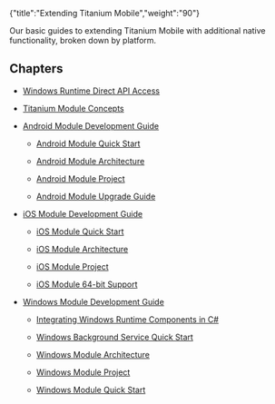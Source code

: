 {"title":"Extending Titanium Mobile","weight":"90"} 

Our basic guides to extending Titanium Mobile with additional native functionality, broken down by platform.

## Chapters

*   [Windows Runtime Direct API Access](/docs/appc/Titanium_SDK/Titanium_SDK_How-tos/Extending_Titanium_Mobile/Windows_Runtime_Direct_API_Access/)
    
*   [Titanium Module Concepts](/docs/appc/Titanium_SDK/Titanium_SDK_How-tos/Extending_Titanium_Mobile/Titanium_Module_Concepts/)
    
*   [Android Module Development Guide](/docs/appc/Titanium_SDK/Titanium_SDK_How-tos/Extending_Titanium_Mobile/Android_Module_Development_Guide/)
    
    *   [Android Module Quick Start](/docs/appc/Titanium_SDK/Titanium_SDK_How-tos/Extending_Titanium_Mobile/Android_Module_Development_Guide/Android_Module_Quick_Start/)
        
    *   [Android Module Architecture](/docs/appc/Titanium_SDK/Titanium_SDK_How-tos/Extending_Titanium_Mobile/Android_Module_Development_Guide/Android_Module_Architecture/)
        
    *   [Android Module Project](/docs/appc/Titanium_SDK/Titanium_SDK_How-tos/Extending_Titanium_Mobile/Android_Module_Development_Guide/Android_Module_Project/)
        
    *   [Android Module Upgrade Guide](/docs/appc/Titanium_SDK/Titanium_SDK_How-tos/Extending_Titanium_Mobile/Android_Module_Development_Guide/Android_Module_Upgrade_Guide/)
        
*   [iOS Module Development Guide](/docs/appc/Titanium_SDK/Titanium_SDK_How-tos/Extending_Titanium_Mobile/iOS_Module_Development_Guide/)
    
    *   [iOS Module Quick Start](/docs/appc/Titanium_SDK/Titanium_SDK_How-tos/Extending_Titanium_Mobile/iOS_Module_Development_Guide/iOS_Module_Quick_Start/)
        
    *   [iOS Module Architecture](/docs/appc/Titanium_SDK/Titanium_SDK_How-tos/Extending_Titanium_Mobile/iOS_Module_Development_Guide/iOS_Module_Architecture/)
        
    *   [iOS Module Project](/docs/appc/Titanium_SDK/Titanium_SDK_How-tos/Extending_Titanium_Mobile/iOS_Module_Development_Guide/iOS_Module_Project/)
        
    *   [iOS Module 64-bit Support](/docs/appc/Titanium_SDK/Titanium_SDK_How-tos/Extending_Titanium_Mobile/iOS_Module_Development_Guide/iOS_Module_64-bit_Support/)
        
*   [Windows Module Development Guide](/docs/appc/Titanium_SDK/Titanium_SDK_How-tos/Extending_Titanium_Mobile/Windows_Module_Development_Guide/)
    
    *   [Integrating Windows Runtime Components in C#](/docs/appc/Titanium_SDK/Titanium_SDK_How-tos/Extending_Titanium_Mobile/Windows_Module_Development_Guide/Integrating_Windows_Runtime_Components_in_C_/)
        
    *   [Windows Background Service Quick Start](/docs/appc/Titanium_SDK/Titanium_SDK_How-tos/Extending_Titanium_Mobile/Windows_Module_Development_Guide/Windows_Background_Service_Quick_Start/)
        
    *   [Windows Module Architecture](/docs/appc/Titanium_SDK/Titanium_SDK_How-tos/Extending_Titanium_Mobile/Windows_Module_Development_Guide/Windows_Module_Architecture/)
        
    *   [Windows Module Project](/docs/appc/Titanium_SDK/Titanium_SDK_How-tos/Extending_Titanium_Mobile/Windows_Module_Development_Guide/Windows_Module_Project/)
        
    *   [Windows Module Quick Start](/docs/appc/Titanium_SDK/Titanium_SDK_How-tos/Extending_Titanium_Mobile/Windows_Module_Development_Guide/Windows_Module_Quick_Start/)